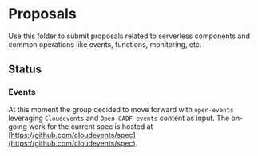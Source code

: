 # Proposals

Use this folder to submit proposals related to serverless components and common operations like events, functions, monitoring, etc.
 
## Status

### Events

  At this moment the group decided to move forward with `open-events` leveraging `Cloudevents` and `Open-CADF-events` content as input. The on-going work for the current spec is hosted at [https://github.com/cloudevents/spec](https://github.com/cloudevents/spec).




